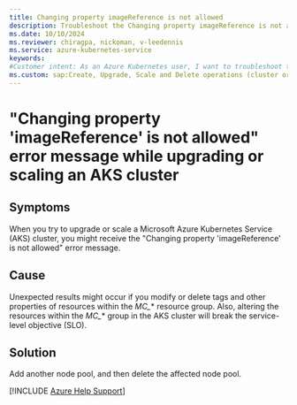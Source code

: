 ```yaml
---
title: Changing property imageReference is not allowed
description: Troubleshoot the Changing property imageReference is not allowed error message that occurs when you upgrade or scale an Azure Kubernetes Service (AKS) cluster.
ms.date: 10/10/2024
ms.reviewer: chiragpa, nickoman, v-leedennis
ms.service: azure-kubernetes-service
keywords:
#Customer intent: As an Azure Kubernetes user, I want to troubleshoot the "Changing property 'imageReference' is not allowed" error message so that I can upgrade or scale my Azure Kubernetes Service (AKS) cluster successfully.
ms.custom: sap:Create, Upgrade, Scale and Delete operations (cluster or nodepool)
---
```

# "Changing property 'imageReference' is not allowed" error message while upgrading or scaling an AKS cluster


## Symptoms

When you try to upgrade or scale a Microsoft Azure Kubernetes Service (AKS) cluster, you might receive the "Changing property 'imageReference' is not allowed" error message.

## Cause

Unexpected results might occur if you modify or delete tags and other properties of resources within the *MC_** resource group. Also, altering the resources within the *MC_** group in the AKS cluster will break the service-level objective (SLO).

 
## Solution
Add another node pool, and then delete the affected node pool.

[!INCLUDE [Azure Help Support](../../../includes/azure-help-support.md)]
